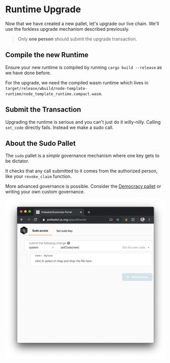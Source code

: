 # Runtime Upgrade

Now that we have created a new pallet, let's upgrade our live chain. We'll use the forkless upgrade mechanism described previously.

> Only **one person** should submit the upgrade transaction.

## Compile the new Runtime

Ensure your new runtime is compiled by running `cargo build --release` as we have done before.

For the upgrade, we need the compiled wasm runtime which lives in `target/release/wbuild/node-template-runtime/node_template_runtime.compact.wasm`.

## Submit the Transaction
Upgrading the runtime is serious and you can't just do it willy-nilly. Calling `set_code` directly fails. Instead we make a sudo call.

## About the Sudo Pallet

The `sudo` pallet is a _simple_ governance mechanism where one key gets to be dictator.

It checks that any call submitted to it comes from the authorized person, like your `revoke_claim` function.

More advanced governance is possible. Consider the [Democracy pallet](https://substrate.dev/rustdocs/master/pallet_democracy/index.html) or writing your own custom governance.

<!-- slide:break-60 -->

![Apps Upgrade Call](assets/apps-upgrade.png)
